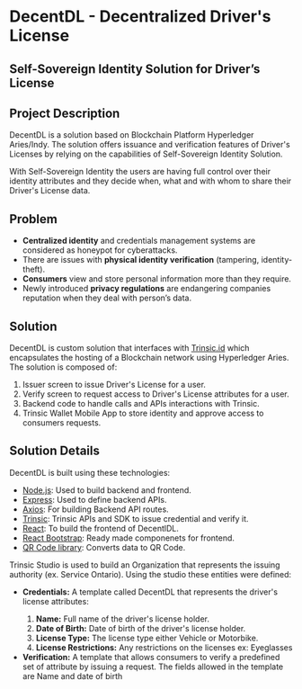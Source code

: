 # DecentDL - Decentralized Driver's License

## Self-Sovereign Identity Solution for Driver’s License

<h2> Project Description </h2>
DecentDL is a solution based on Blockchain Platform Hyperledger Aries/Indy. The solution offers issuance and verification features of Driver's Licenses by relying on the capabilities of Self-Sovereign Identity Solution.

With Self-Sovereign Identity the users are having full control over their identity attributes and they decide when, what and with whom to share 
their Driver's License data.

<h2> Problem </h2>
<ul>
    <li> <strong>Centralized identity</strong> and credentials management systems are considered as honeypot for cyberattacks. </li>
    <li> There are issues with <strong>physical identity verification</strong> (tampering, identity-theft). </li>
    <li> <strong>Consumers</strong> view and store personal information more than they require. </li>    
    <li> Newly introduced <strong>privacy regulations</strong> are endangering companies reputation when they deal with person’s data. </li>
</ul>

<h2> Solution </h2>
DecentDL is custom solution that interfaces with <a href="https://trinsic.id/">Trinsic.id</a> which encapsulates the hosting of a Blockchain network using Hyperledger Aries. The solution is composed of:
<ol>
    <li> Issuer screen to issue Driver's License for a user. </li>
    <li> Verify screen to request access to Driver's License attributes for a user. </li>
    <li> Backend code to handle calls and APIs interactions with Trinsic. </li>
    <li> Trinsic Wallet Mobile App to store identity and approve access to consumers requests. </li>
</ol>

<h2> Solution Details </h2>
DecentDL is built using these technologies:
<ul>
    <li> <a href="https://nodejs.org/en/">Node.js</a>: Used to build backend and frontend. </li>
    <li> <a href="https://expressjs.com">Express<a>: Used to define backend APIs. </li>
    <li> <a href="https://www.npmjs.com/package/axios">Axios</a>: For building Backend API routes. </li>    
    <li> <a href="https://docs.streetcred.id/docs/">Trinsic</a>: Trinsic APIs and SDK to issue credential and verify it. </li>
    <li> <a href="https://reactjs.org">React</a>: To build the frontend of DecentlDL. </li>
    <li> <a href="https://react-bootstrap.github.io">React Bootstrap</a>: Ready made componenets for frontend. </li>
    <li> <a href="https://www.npmjs.com/package/qrcode">QR Code library</a>: Converts data to QR Code. </li>
</ul>

Trinsic Studio is used to build an Organization that represents the issuing authority (ex. Service Ontario). Using the studio these entities were defined:
<ul>
    <li> <strong>Credentials:</strong> A template called DecentDL that represents the driver's license attributes: </li>
        <ol>
            <li><strong>Name:</strong> Full name of the driver's license holder.</li>
            <li><strong>Date of Birth:</strong> Date of birth of the driver's license holder.</li>
            <li><strong>License Type:</strong> The license type either Vehicle or Motorbike.</li>
            <li><strong>License Restrictions:</strong> Any restrictions on the licenses ex: Eyeglasses</li>
        </ol>
    <li> <strong>Verification:</strong> A template that allows consumers to verify a predefined set of attribute by issuing a request. The fields allowed in the template are Name and date of birth</li>
</ul>

